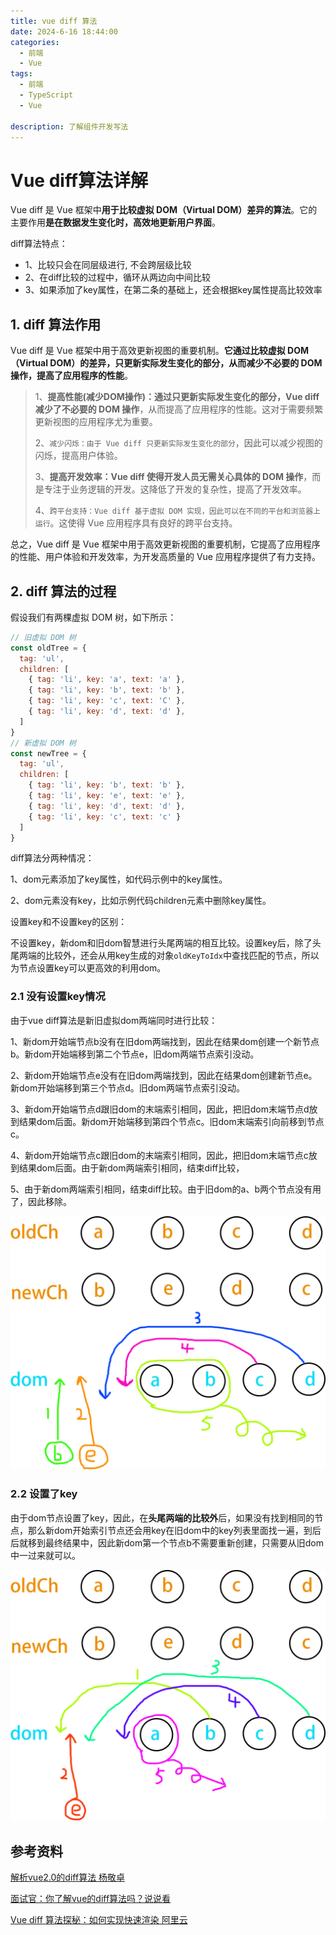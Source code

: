 ```yaml
---
title: vue diff 算法
date: 2024-6-16 18:44:00
categories:
  - 前端
  - Vue
tags:
  - 前端
  - TypeScript
  - Vue

description: 了解组件开发写法
---
```


# Vue diff算法详解

Vue diff 是 Vue 框架中**用于比较虚拟 DOM（Virtual DOM）差异的算法**。它的主要作用**是在数据发生变化时，高效地更新用户界面**。

diff算法特点：

- 1、比较只会在同层级进行, 不会跨层级比较
- 2、在diff比较的过程中，循环从两边向中间比较
- 3、如果添加了key属性，在第二条的基础上，还会根据key属性提高比较效率

## 1. diff 算法作用

Vue diff 是 Vue 框架中用于高效更新视图的重要机制。**它通过比较虚拟 DOM（Virtual DOM）的差异，只更新实际发生变化的部分，从而减少不必要的 DOM 操作，提高了应用程序的性能**。

> 1、**提高性能(减少DOM操作)：通过只更新实际发生变化的部分，Vue diff 减少了不必要的 DOM 操作**，从而提高了应用程序的性能。这对于需要频繁更新视图的应用程序尤为重要。
>
> 2、`减少闪烁：由于 Vue diff 只更新实际发生变化的部分`，因此可以减少视图的闪烁，提高用户体验。
>
> 3、**提高开发效率：Vue diff 使得开发人员无需关心具体的 DOM 操作**，而是专注于业务逻辑的开发。这降低了开发的复杂性，提高了开发效率。
>
> 4、`跨平台支持：Vue diff 基于虚拟 DOM 实现，因此可以在不同的平台和浏览器上运行`。这使得 Vue 应用程序具有良好的跨平台支持。

总之，Vue diff 是 Vue 框架中用于高效更新视图的重要机制，它提高了应用程序的性能、用户体验和开发效率，为开发高质量的 Vue 应用程序提供了有力支持。

## 2. diff 算法的过程

假设我们有两棵虚拟 DOM 树，如下所示：

```js
// 旧虚拟 DOM 树
const oldTree = {
  tag: 'ul',
  children: [
    { tag: 'li', key: 'a', text: 'a' },
    { tag: 'li', key: 'b', text: 'b' },
    { tag: 'li', key: 'c', text: 'C' },
    { tag: 'li', key: 'd', text: 'd' },
  ]
}
// 新虚拟 DOM 树
const newTree = {
  tag: 'ul',
  children: [
    { tag: 'li', key: 'b', text: 'b' },
    { tag: 'li', key: 'e', text: 'e' },
    { tag: 'li', key: 'd', text: 'd' },
    { tag: 'li', key: 'c', text: 'c' }
  ]
}
```

diff算法分两种情况：

1、dom元素添加了key属性，如代码示例中的key属性。

2、dom元素没有key，比如示例代码children元素中删除key属性。

设置key和不设置key的区别：

不设置key，新dom和旧dom智慧进行头尾两端的相互比较。设置key后，除了头尾两端的比较外，还会从用key生成的对象`oldKeyToIdx`中查找匹配的节点，所以为节点设置key可以更高效的利用dom。

### 2.1 没有设置key情况

由于vue diff算法是新旧虚拟dom两端同时进行比较：

1、新dom开始端节点b没有在旧dom两端找到，因此在结果dom创建一个新节点b。新dom开始端移到第二个节点e，旧dom两端节点索引没动。

2、新dom开始端节点e没有在旧dom两端找到，因此在结果dom创建新节点e。新dom开始端移到第三个节点d。旧dom两端节点索引没动。

3、新dom开始端节点d跟旧dom的末端索引相同，因此，把旧dom末端节点d放到结果dom后面。新dom开始端移到第四个节点c。旧dom末端索引向前移到节点c。

4、新dom开始端节点c跟旧dom的末端索引相同，因此，把旧dom末端节点c放到结果dom后面。由于新dom两端索引相同，结束diff比较，

5、由于新dom两端索引相同，结束diff比较。由于旧dom的a、b两个节点没有用了，因此移除。

![](./img/015-vue-diff.png)



### 2.2 设置了key

由于dom节点设置了key，因此，在**头尾两端的比较外**后，如果没有找到相同的节点，那么新dom开始索引节点还会用key在旧dom中的key列表里面找一遍，到后后就移到最终结果中，因此新dom第一个节点b不需要重新创建，只需要从旧dom中一过来就可以。

![](./img/016-vue-diff.png)





## 参考资料

[解析vue2.0的diff算法 杨敬卓](https://github.com/aooy/blog/issues/2)

[面试官：你了解vue的diff算法吗？说说看](https://vue3js.cn/interview/vue/diff.html)

[Vue diff 算法探秘：如何实现快速渲染 阿里云](https://developer.aliyun.com/article/1428813)

